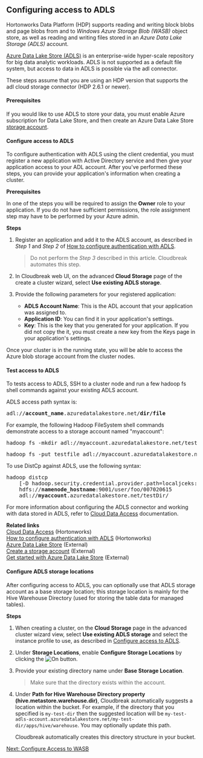 ## Configuring access to ADLS  

Hortonworks Data Platform (HDP) supports reading and writing block blobs and page blobs from and to *Windows Azure Storage Blob (WASB)* object store, as well as reading and writing files stored in an *Azure Data Lake Storage (ADLS)* account. 

[Azure Data Lake Store (ADLS)](https://azure.microsoft.com/en-in/services/data-lake-store/) is an enterprise-wide hyper-scale repository for big data analytic workloads. ADLS is not supported as a default file system, but access to data in ADLS is possible via the adl connector. 

These steps assume that you are using an HDP version that supports the adl cloud storage connector (HDP 2.6.1 or newer).  


#### Prerequisites

If you would like to use ADLS to store your data, you must enable Azure subscription for Data Lake Store, and then create an Azure Data Lake Store [storage account](https://docs.microsoft.com/en-us/azure/data-lake-store/data-lake-store-get-started-portal).


#### Configure access to ADLS 

To configure authentication with ADLS using the client credential, you must register a new application with Active Directory service and then give your application access to your ADL account. After you've performed these steps, you can provide your application's information when creating a cluster. 

**Prerequisites**

In one of the steps you will be required to assign the **Owner** role to your application. If you do not have sufficient permissions, the role assignment step may have to be performed by your Azure admin.

**Steps**

1. Register an application and add it to the ADLS account, as described in *Step 1* and *Step 2* of [How to configure authentication with ADLS](https://community.hortonworks.com/articles/105994/how-to-configure-authentication-with-adls.html). 

    > Do not perform the *Step 3* described in this article. Cloudbreak automates this step.  
    
2. In Cloudbreak web UI, on the advanced **Cloud Storage** page of the create a cluster wizard, select **Use existing ADLS storage**.

3. Provide the following parameters for your registered application:    

    * **ADLS Account Name**: This is the ADL account that your application was assigned to.    
    * **Application ID**: You can find it in your application's settings. 
    * **Key**: This is the key that you generated for your application. If you did not copy the it, you must create a new key from the Keys page in your application's settings.   

Once your cluster is in the running state, you will be able to access the Azure blob storage account from the cluster nodes. 


#### Test access to ADLS

To tests access to ADLS, SSH to a cluster node and run a few hadoop fs shell commands against your existing ADLS account.

ADLS access path syntax is:

<pre>adl://<b>account_name</b>.azuredatalakestore.net/<b>dir/file</b></pre>

For example, the following Hadoop FileSystem shell commands demonstrate access to a storage account named "myaccount":

<pre>hadoop fs -mkdir adl://myaccount.azuredatalakestore.net/testdir</pre>

<pre>hadoop fs -put testfile adl://myaccount.azuredatalakestore.net/testdir/testfile</pre>

To use DistCp against ADLS, use the following syntax:
<pre>hadoop distcp
    [-D hadoop.security.credential.provider.path=localjceks://file/home/user/adls.jceks]
    hdfs://<b>namenode_hostname</b>:9001/user/foo/007020615
    adl://<b>myaccount</b>.azuredatalakestore.net/testDir/</pre>
    

For more information about configuring the ADLS connector and working with data stored in ADLS, refer to [Cloud Data Access](https://docs.hortonworks.com/HDPDocuments/HDP2/HDP-2.6.5/bk_cloud-data-access/content/about.html) documentation.

**Related links**   
[Cloud Data Access](https://docs.hortonworks.com/HDPDocuments/HDP2/HDP-2.6.2/bk_cloud-data-access/content/about.html) (Hortonworks)  
[How to configure authentication with ADLS](https://community.hortonworks.com/articles/105994/how-to-configure-authentication-with-adls.html) (Hortonworks)  
[Azure Data Lake Store](https://azure.microsoft.com/en-in/services/data-lake-store/) (External)     
[Create a storage account](https://docs.microsoft.com/en-us/azure/storage/common/storage-create-storage-account#create-a-storage-account) (External)     
[Get started with Azure Data Lake Store](https://docs.microsoft.com/en-us/azure/data-lake-store/data-lake-store-get-started-portal) (External)  


#### Configure ADLS storage locations

After configuring access to ADLS, you can optionally use that ADLS storage account as a base storage location; this storage location is mainly for the Hive Warehouse Directory (used for storing the table data for managed tables).   

**Steps**

1. When creating a cluster, on the **Cloud Storage** page in the advanced cluster wizard view, select **Use existing ADLS storage** and select the instance profile to use, as described in [Configure access to ADLS](#configure-access-to-adls).    
2. Under **Storage Locations**, enable **Configure Storage Locations** by clicking the <img src="../images/cb_toggle.png" alt="On"/> button.   
3. Provide your existing directory name under **Base Storage Location**. 

    > Make sure that the directory exists within the account.
    
[Comment]: <> (Is this correct that this needs to be a directory name and that it needs to exist already?)    
    
4. Under **Path for Hive Warehouse Directory property (hive.metastore.warehouse.dir)**, Cloudbreak automatically suggests a location within the bucket. For example, if the directory that you specified is `my-test-dir` then the suggested location will be `my-test-adls-account.azuredatalakestore.net/my-test-dir/apps/hive/warehouse`. You may optionally update this path.        

    Cloudbreak automatically creates this directory structure in your bucket.  
    

<div class="next">
<a href="../azure-data-wasb/index.html">Next: Configure Access to WASB</a>
</div>
